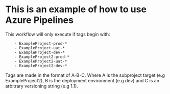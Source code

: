 # This is an example of how to use Azure Pipelines

This workflow will only execute if tags begin with:

```
    - ExampleProject-prod-*
    - ExampleProject-uat-*
    - ExampleProject-dev-*
    - ExampleProject2-prod-*
    - ExampleProject2-uat-*
    - ExampleProject2-dev-*
```

Tags are made in the format of A-B-C. Where A is the subproject target (e.g ExampleProject2),
B is the deployment environment (e.g dev) and C is an arbitrary versioning string (e.g 1.1).
